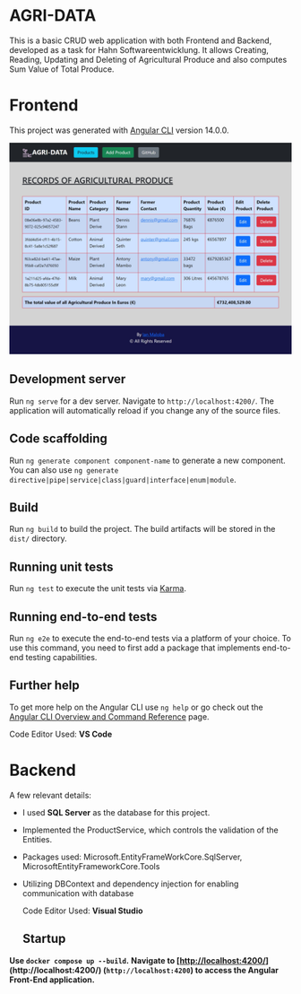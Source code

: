 # AGRI-DATA
This is a basic CRUD web application with both Frontend and Backend, developed as a task for Hahn Softwareentwicklung. It allows Creating, Reading, Updating and Deleting  of Agricultural Produce and also computes Sum Value of Total Produce. 
# Frontend

This project was generated with [Angular CLI](https://github.com/angular/angular-cli) version 14.0.0.


![AGRI-DATA Frontpage](agri-data-fronpage.jpg)

## Development server

Run `ng serve` for a dev server. Navigate to `http://localhost:4200/`. The application will automatically reload if you change any of the source files.

## Code scaffolding

Run `ng generate component component-name` to generate a new component. You can also use `ng generate directive|pipe|service|class|guard|interface|enum|module`.

## Build

Run `ng build` to build the project. The build artifacts will be stored in the `dist/` directory.

## Running unit tests

Run `ng test` to execute the unit tests via [Karma](https://karma-runner.github.io).

## Running end-to-end tests

Run `ng e2e` to execute the end-to-end tests via a platform of your choice. To use this command, you need to first add a package that implements end-to-end testing capabilities.

## Further help

To get more help on the Angular CLI use `ng help` or go check out the [Angular CLI Overview and Command Reference](https://angular.io/cli) page.

  Code Editor Used: **VS Code**


# Backend
A few relevant details:
- I used **SQL Server** as the database for this project.
- Implemented the ProductService, which controls the validation of the Entities.
- Packages used: Microsoft.EntityFrameWorkCore.SqlServer, MicrosoftEntityFrameworkCore.Tools
- Utilizing DBContext and dependency injection for enabling communication with database

  Code Editor Used: **Visual Studio**


  ## Startup

**__Use ```docker compose up --build```.__**
**__Navigate to [[http://localhost:4200/](http://localhost:4200)](http://localhost:4200/) (```http://localhost:4200```) to access the Angular Front-End application.__**
